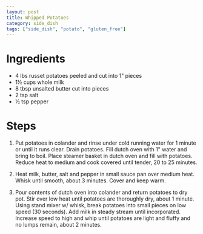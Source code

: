 ```yaml
---
layout: post
title: Whipped Potatoes
category: side_dish
tags: ["side_dish", "potato", "gluten_free"]
---
```


# Ingredients

* 4	lbs russet potatoes peeled and cut into 1" pieces
* 1½	cups whole milk
* 8	tbsp unsalted butter cut into pieces
* 2	tsp salt
* ½	tsp pepper

# Steps

1.  Put potatoes in colander and rinse under cold running water for 1 minute or until it runs clear.  Drain potatoes.  Fill dutch oven with 1" water and bring to boil.  Place steamer basket in dutch oven and fill with potatoes.  Reduce heat to medium and cook covered until tender, 20 to 25 minutes.

2.  Heat milk, butter, salt and pepper in small sauce pan over medium heat.  Whisk until smooth, about 3 minutes.  Cover and keep warm.

3.  Pour contents of dutch oven into colander and return potatoes to dry pot.  Stir over low heat until potatoes are thoroughly dry, about 1 minute.  Using stand mixer w/ whisk, break potatoes into small pieces on low speed (30 seconds).  Add milk in steady stream until incorporated.  Increase speed to high and whip until potatoes are light and fluffy and no lumps remain, about 2 minutes.

